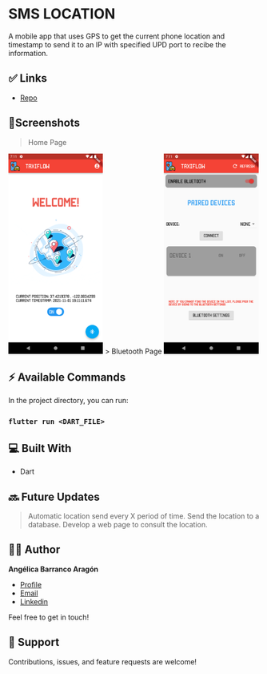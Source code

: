 # SMS LOCATION
 A mobile app that uses GPS to get the current phone location and timestamp to send it to an IP with specified UPD port to recibe the information.

## ✅ Links

- [Repo](https://github.com/angelicaba23/TaxiFlow_App "TaxiFlow App Repo")

## 📱Screenshots
> Home Page

<img src="/screenshots/1.png " height="400" title="Home Page">
> Bluetooth Page

<img src="/screenshots/2.png " height="400" title="Bluetooth Page">
 
## ⚡ Available Commands

In the project directory, you can run:

### `flutter run <DART_FILE>`

## 💻 Built With

- Dart

## 🔜 Future Updates
> Automatic location send every X period of time.
> Send the location to a database.
> Develop a web page to consult the location.
  

## 👩‍💻 Author

**Angélica Barranco Aragón**

- [Profile](https://github.com/angelicaba23/ "Angélica Barranco")
- [Email](mailto:angelicaba9923@gmail.com?subject=Hi "Hi!")
- [Linkedin](https://www.linkedin.com/in/angelicaba23/ "Welcome")
  
Feel free to get in touch!

## 🤝 Support

Contributions, issues, and feature requests are welcome!

